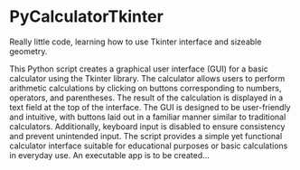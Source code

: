 # PyCalculatorTkinter
Really little code, learning how to use Tkinter interface and sizeable geometry.

This Python script creates a graphical user interface (GUI) for a basic calculator using the Tkinter library. The calculator allows users to perform arithmetic calculations by clicking on buttons corresponding to numbers, operators, and parentheses. The result of the calculation is displayed in a text field at the top of the interface. The GUI is designed to be user-friendly and intuitive, with buttons laid out in a familiar manner similar to traditional calculators. Additionally, keyboard input is disabled to ensure consistency and prevent unintended input. The script provides a simple yet functional calculator interface suitable for educational purposes or basic calculations in everyday use.
An executable app is to be created...
